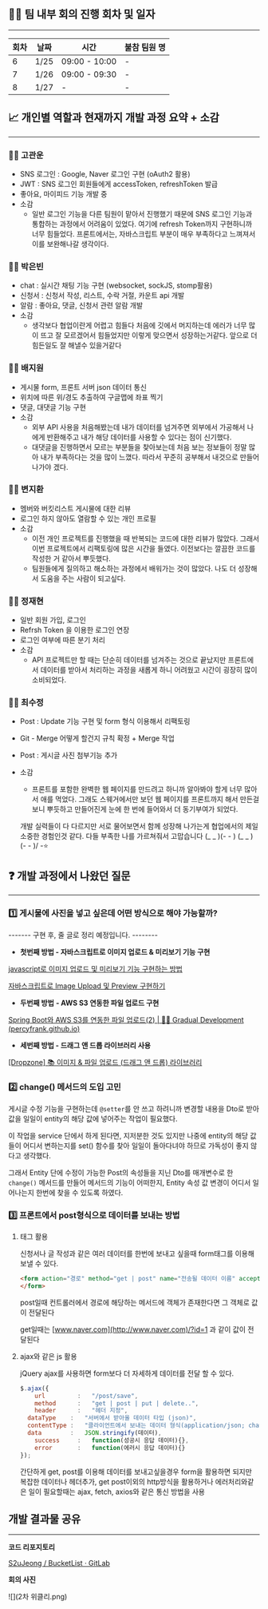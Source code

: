 ## 👩‍💻 팀 내부 회의 진행 회차 및 일자

---

| 회차 | 날짜 | 시간 | 불참 팀원 명 |
| --- | --- | --- | --- |
| 6 | 1/25 | 09:00 - 10:00 | - |
| 7 | 1/26 | 09:00 - 09:30 | - |
| 8 | 1/27 | - | - |

## 📈 개인별 역할과 현재까지 개발 과정 요약 + 소감

---

### 🙍‍♂️ 고관운

- SNS 로그인 : Google, Naver 로그인 구현 (oAuth2 활용)
- JWT : SNS 로그인 회원들에게 accessToken, refreshToken 발급
- 좋아요, 마이피드 기능 개발 중
- 소감
  - 일반 로그인 기능을 다른 팀원이 맡아서 진행했기 때문에 SNS 로그인 기능과 통합하는 과정에서 어려움이 있었다. 여기에 refresh Token까지 구현하니까 너무 힘들었다. 프론트에서는, 자바스크립트 부분이 매우 부족하다고 느껴져서 이를 보완해나갈 생각이다.

### 🙍‍♂️ 박은빈

- chat : 실시간 채팅 기능 구현 (websocket, sockJS, stomp활용)
- 신청서 : 신청서 작성, 리스트, 수락 거절, 카운트 api 개발
- 알람 : 좋아요, 댓글, 신청서 관련 알람 개발
- 소감
  - 생각보다 협업이란게 어렵고 힘들다 처음에 깃에서 머지하는데 에러가 너무 많이 뜨고 잘 모르겠어서 힘들었지만 이렇게 맞으면서 성장하는거같다. 앞으로 더 힘든일도 잘 해낼수 있을거같다

### 🙍‍♂️ 배지원
- 게시물 form, 프론트 서버 json 데이터 통신
- 위치에 따른 위/경도 추출하여 구글맵에 좌표 찍기
- 댓글, 대댓글 기능 구현
- 소감
    - 외부 API 사용을 처음해봤는데 내가 데이터를 넘겨주면 외부에서 가공해서 나에게 반환해주고 내가 해당 데이터를 사용할 수 있다는 점이 신기했다.
    - 대댓글을 진행하면서 모르는 부분들을 찾아보는데 처음 보는 정보들이 정말 많아 내가 부족하다는 것을 많이 느꼈다. 따라서 꾸준히 공부해서 내것으로 만들어 나가야 겠다.

### 🙍‍♂️ 변지환

- 멤버와 버킷리스트 게시물에 대한 리뷰
- 로그인 하지 않아도 열람할 수 있는 개인 프로필
- 소감
  - 이전 개인 프로젝트를 진행했을 때 반복되는 코드에 대한 리뷰가 많았다. 그래서 이번 프로젝트에서 리팩토링에 많은 시간을 들였다. 이전보다는 깔끔한 코드를 작성한 거 같아서 뿌듯했다.
  - 팀원들에게 질의하고 해소하는 과정에서 배워가는 것이 많았다. 나도 더 성장해서 도움을 주는 사람이 되고싶다.

### 🙍‍♂️ 정재현

- 일반 회원 가입, 로그인
- Refrsh Token 을 이용한 로그인 연장
- 로그인 여부에 따른 분기 처리
- 소감
  - API 프로젝트만 할 때는 단순히 데이터를 넘겨주는 것으로 끝났지만 프론트에서 데이터를 받아서 처리하는 과정을 새롭게 하니 어려웠고 시간이 굉장히 많이 소비되었다.

### 🙍‍♂️ 최수정

- Post : Update 기능 구현 및 form 형식 이용해서 리팩토링
- Git - Merge 어떻게 할건지 규칙 확정 + Merge 작업
- Post : 게시글 사진 첨부기능 추가
- 소감
  - 프론트를 포함한 완벽한 웹 페이지를 만드려고 하니까 알아봐야 할게 너무 많아서 애를 먹었다. 그래도 스웨거에서만 보던 웹 페이지를 프론트까지 해서 만든걸 보니 뿌듯하고 만들어진게 눈에 한 번에 들어와서 더 동기부여가  되었다.

  개발 실력들이 다 다르지만 서로 물어보면서 함께 성장해 나가는게 협업에서의 제일 소중한 경험인것 같다. 다들 부족한 나를 가르쳐줘서 고맙습니다
  (_ _ )(- - ) (_ _ ) (- - )/ -⭐

## ❓ 개발 과정에서 나왔던 질문

---

### 1️⃣ 게시물에 사진을 넣고 싶은데 어떤 방식으로 해야 가능할까?

------- 구현 후, 줄 글로 정리 예정입니다. --------

- **첫번째 방법 - 자바스크립트로 이미지 업로드 & 미리보기 기능 구현**

[javascript로 이미지 업로드 및 미리보기 기능 구현하는 방법](https://dahanweb.tistory.com/58)

[자바스크립트로 Image Upload 및 Preview 구현하기](https://iamiet.tistory.com/m/68)

- **두번째 방법** **- AWS S3 연동한 파일 업로드 구현**

[Spring Boot와 AWS S3를 연동한 파일 업로드(2) | 👨‍💻 Gradual Development (percyfrank.github.io)](https://percyfrank.github.io/springboot/S302/#3-%EC%97%90%EB%9F%AC-%ED%95%B4%EA%B2%B0)

- **세번째 방법 - 드래그 앤 드롭 라이브러리 사용**

[[Dropzone] 📚 이미지 & 파일 업로드 (드래그 앤 드롭) 라이브러리](https://inpa.tistory.com/entry/Dropzone-%F0%9F%93%9A-%EC%9D%B4%EB%AF%B8%EC%A7%80-%ED%8C%8C%EC%9D%BC-%EC%97%85%EB%A1%9C%EB%93%9C-%EB%93%9C%EB%9E%98%EA%B7%B8-%EC%95%A4-%EB%93%9C%EB%A1%AD-%EB%9D%BC%EC%9D%B4%EB%B8%8C%EB%9F%AC%EB%A6%AC-%EC%82%AC%EC%9A%A9%EB%B2%95)

### 2️⃣ change() 메서드의 도입 고민

게시글 수정 기능을 구현하는데 `@setter`를 안 쓰고 하려니까 변경할 내용을 Dto로 받아 값을 일일이 entity의 해당 값에 넣어주는 작업이 필요했다.

이 작업을 service 단에서 하게 된다면, 지저분한 것도 있지만 나중에 entity의 해당 값들이 어디서 변하는지를 set() 함수를 찾아 일일이 돌아다녀야 하므로 가독성이 좋지 않다고 생각했다.

그래서 Entity 단에 수정이 가능한 Post의 속성들을 지닌 Dto를 매개변수로 한 `change()` 메서드를 만들어 메서드의 기능이 어떠한지, Entity 속성 값 변경이 어디서 일어나는지 한번에 찾을 수 있도록 하였다.

### 3️⃣ 프론트에서 post형식으로 데이터를 보내는 방법

1. <form>태그 활용

   신청서나 글 작성과 같은 여러 데이터를 한번에 보내고 싶을때 form태그를 이용해 보낼 수 있다.

    ```html
    <form action="경로" method="get | post" name="전송될 데이터 이름" accept-chatset="문자 인코딩 방식" enctype="인코딩 타입">
    </form>
    ```

   post일때 컨트롤러에서 경로에 해당하는 메서드에 객체가 존재한다면 그 객체로 값이 전달된다

   get일때는 [www.naver.com](http://www.naver.com)/?id=1 과 같이 값이 전달된다

2. ajax와 같은 js 활용

   jQuery ajax를 사용하면 form보다 더 자세하게 데이터를 전달 할 수 있다.

    ```jsx
    $.ajax({
    	url         :   "/post/save",
    	method      :   "get | post | put | delete..",
    	header      :   "헤더 지정",
      dataType    :   "서버에서 받아올 데이터 타입 (json)",
      contentType :   "클라이언트에서 보내는 데이터 형식(application/json; chatset=utf-8)",
      data        :   JSON.stringify(데이터),
    	success     :   function(성공시 응답 데이터){},
    	error       :   function(에러시 응답 데이터){}
    });
    ```

   간단하게 get, post를 이용해 데이터를 보내고싶을경우 form을 활용하면 되지만 복잡한 데이터나 헤더추가, get post이외의 http방식을 활용하거나 에러처리와같은 일이 필요할때는 ajax, fetch, axios와 같은 통신 방법을 사용


## 개발 결과물 공유

---

**코드 리포지토리**

[S2uJeong / BucketList · GitLab](https://gitlab.com/S2uJeong1/bucketlist)

**회의 사진**

![](2차 위클리.png)
